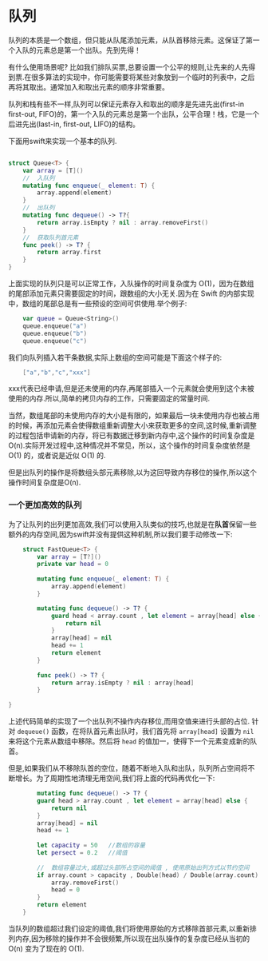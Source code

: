 # 队列

队列的本质是一个数组，但只能从队尾添加元素，从队首移除元素。这保证了第一个入队的元素总是第一个出队。先到先得！

有什么使用场景呢? 比如我们排队买票,总要设置一个公平的规则,让先来的人先得到票.在很多算法的实现中，你可能需要将某些对象放到一个临时的列表中，之后再将其取出。通常加入和取出元素的顺序非常重要。

队列和栈有些不一样,队列可以保证元素存入和取出的顺序是先进先出(first-in first-out, FIFO)的，第一个入队的元素总是第一个出队，公平合理！栈，它是一个后进先出(last-in, first-out, LIFO)的结构。

下面用swift来实现一个基本的队列.

``` swift

struct Queue<T> {
    var array = [T]()
    //  入队列
    mutating func enqueue(_ element: T) {
        array.append(element)
    }
    //  出队列
    mutating func dequeue() -> T?{
        return array.isEmpty ? nil : array.removeFirst()
    }
    //  获取队列首元素
    func peek() -> T? {
        return array.first
    }
}

```

上面实现的队列只是可以正常工作，入队操作的时间复杂度为 O(1)，因为在数组的尾部添加元素只需要固定的时间，跟数组的大小无关.因为在 Swift 的内部实现中，数组的尾部总是有一些预设的空间可供使用.举个例子:

``` swift
	var queue = Queue<String>()
	queue.enqueue("a")
	queue.enqueue("b")
	queue.enqueue("c")
```
我们向队列插入若干条数据,实际上数组的空间可能是下面这个样子的:
``` swift
	["a","b","c","xxx"]
```
xxx代表已经申请,但是还未使用的内存,再尾部插入一个元素就会使用到这个未被使用的内存.所以,简单的拷贝内存的工作，只需要固定的常量时间.

当然，数组尾部的未使用内存的大小是有限的，如果最后一块未使用内存也被占用的时候，再添加元素会使得数组重新调整大小来获取更多的空间,这时候,重新调整的过程包括申请新的内存，将已有数据迁移到新内存中,这个操作的时间复杂度是 O(n).实际开发过程中,这种情况并不常见，所以，这个操作的时间复杂度依然是 O(1) 的，或者说是近似 O(1) 的.

但是出队列的操作是将数组头部元素移除,以为这回导致内存移位的操作,所以这个操作时间复杂度是O(n).

### 一个更加高效的队列
为了让队列的出列更加高效,我们可以使用入队类似的技巧,也就是在**队首**保留一些额外的内存空间,因为swift并没有提供这种机制,所以我们要手动修改一下:
``` swift
	struct FastQueue<T> {
	    var array = [T?]()
	    private var head = 0
	    
	    mutating func enqueue(_ element: T) {
	        array.append(element)
	    }

	    mutating func dequeue() -> T? {
	        guard head < array.count , let element = array[head] else {
	            return nil
	        }
	        array[head] = nil
	        head += 1
	        return element
	    }
	    
	    func peek() -> T? {
	        return array.isEmpty ? nil : array[head]
	    }
    
}
```

上述代码简单的实现了一个出队列不操作内存移位,而用空值来进行头部的占位.
针对 `dequeue()` 函数，在将队首元素出队时，我们首先将 `array[head]` 设置为 `nil` 来将这个元素从数组中移除。然后将 `head` 的值加一，使得下一个元素变成新的队首。

但是,如果我们从不移除队首的空位，随着不断地入队和出队，队列所占空间将不断增长。为了周期性地清理无用空间,我们将上面的代码再优化一下:
``` swift 
	    mutating func dequeue() -> T? {
        guard head > array.count , let element = array[head] else {
            return nil
        }
        array[head] = nil
        head += 1
        
        let capacity = 50   //数组的容量
        let persect = 0.2   //阈值
        
        //  数组容量过大,或超过头部所占空间的阈值 , 使用原始出列方式以节约空间
        if array.count > capacity , Double(head) / Double(array.count) > persect {
            array.removeFirst()
            head = 0
        }
        return element
    }
```
当队列的数组超过我们设定的阈值,我们将使用原始的方式移除首部元素,以重新排列内存,因为移除的操作并不会很频繁,所以现在出队操作的复杂度已经从当初的 O(n) 变为了现在的 O(1).






